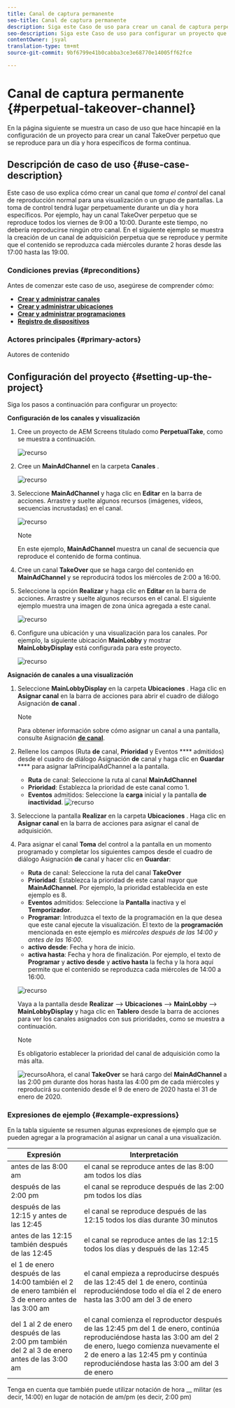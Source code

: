 ```yaml
---
title: Canal de captura permanente
seo-title: Canal de captura permanente
description: Siga este Caso de uso para crear un canal de captura perpetua.
seo-description: Siga este Caso de uso para configurar un proyecto que cree un canal de toma permanente que se reproduzca durante un día y hora específicos de forma continua.
contentOwner: jsyal
translation-type: tm+mt
source-git-commit: 9bf6799e41b0cabba3ce3e68770e14005ff62fce

---
```



# Canal de captura permanente {#perpetual-takeover-channel}

En la página siguiente se muestra un caso de uso que hace hincapié en la configuración de un proyecto para crear un canal TakeOver perpetuo que se reproduce para un día y hora específicos de forma continua.

## Descripción de caso de uso {#use-case-description}

Este caso de uso explica cómo crear un canal que *toma el control* del canal de reproducción normal para una visualización o un grupo de pantallas. La toma de control tendrá lugar perpetuamente durante un día y hora específicos.
Por ejemplo, hay un canal TakeOver perpetuo que se reproduce todos los viernes de 9:00 a 10:00. Durante este tiempo, no debería reproducirse ningún otro canal. En el siguiente ejemplo se muestra la creación de un canal de adquisición perpetua que se reproduce y permite que el contenido se reproduzca cada miércoles durante 2 horas desde las 17:00 hasta las 19:00.

### Condiciones previas {#preconditions}

Antes de comenzar este caso de uso, asegúrese de comprender cómo:

* **[Crear y administrar canales](managing-channels.md)**
* **[Crear y administrar ubicaciones](managing-locations.md)**
* **[Crear y administrar programaciones](managing-schedules.md)**
* **[Registro de dispositivos](device-registration.md)**

### Actores principales {#primary-actors}

Autores de contenido

## Configuración del proyecto {#setting-up-the-project}

Siga los pasos a continuación para configurar un proyecto:

**Configuración de los canales y visualización**

1. Cree un proyecto de AEM Screens titulado como **PerpetualTake**, como se muestra a continuación.

   ![recurso](assets/p_usecase1.png)

1. Cree un **MainAdChannel** en la carpeta **Canales** .

   ![recurso](assets/p_usecase2.png)

1. Seleccione **MainAdChannel** y haga clic en **Editar** en la barra de acciones. Arrastre y suelte algunos recursos (imágenes, vídeos, secuencias incrustadas) en el canal.

   ![recurso](assets/p_usecase3.png)


   >[!NOTE]
   >En este ejemplo, **MainAdChannel** muestra un canal de secuencia que reproduce el contenido de forma continua.

1. Cree un canal **TakeOver** que se haga cargo del contenido en **MainAdChannel** y se reproducirá todos los miércoles de 2:00 a 16:00.

1. Seleccione la opción **Realizar** y haga clic en **Editar** en la barra de acciones. Arrastre y suelte algunos recursos en el canal. El siguiente ejemplo muestra una imagen de zona única agregada a este canal.

   ![recurso](assets/p_usecase4.png)

1. Configure una ubicación y una visualización para los canales. Por ejemplo, la siguiente ubicación **MainLobby** y mostrar **MainLobbyDisplay** está configurada para este proyecto.

   ![recurso](assets/p_usecase5.png)

**Asignación de canales a una visualización**

1. Seleccione **MainLobbyDisplay** en la carpeta **Ubicaciones** . Haga clic en **Asignar canal** en la barra de acciones para abrir el cuadro de diálogo Asignación **de canal** .

   >[!NOTE]
   >Para obtener información sobre cómo asignar un canal a una pantalla, consulte Asignación **[de canal](channel-assignment.md)**.

1. Rellene los campos (Ruta **de** canal, **Prioridad** y Eventos **** admitidos) desde el cuadro de diálogo Asignación **de** canal y haga clic en **Guardar** **** para asignar laPrincipalAdChannel a la pantalla.

   * **Ruta** de canal: Seleccione la ruta al canal **MainAdChannel**
   * **Prioridad**: Establezca la prioridad de este canal como 1.
   * **Eventos** admitidos: Seleccione la **carga** inicial y la pantalla **de inactividad**.
   ![recurso](assets/p_usecase6.png)

1. Seleccione la pantalla **Realizar** en la carpeta **Ubicaciones** . Haga clic en **Asignar canal** en la barra de acciones para asignar el canal de adquisición.

1. Para asignar el canal **Toma** del control a la pantalla en un momento programado y completar los siguientes campos desde el cuadro de diálogo Asignación **de** canal y hacer clic en **Guardar**:

   * **Ruta** de canal: Seleccione la ruta del canal **TakeOver**
   * **Prioridad**: Establezca la prioridad de este canal mayor que **MainAdChannel**. Por ejemplo, la prioridad establecida en este ejemplo es 8.
   * **Eventos** admitidos: Seleccione la **Pantalla** inactiva y el **Temporizador**.
   * **Programar**: Introduzca el texto de la programación en la que desea que este canal ejecute la visualización. El texto de la **programación** mencionada en este ejemplo es *miércoles después de las 14:00 y antes de las 16:00*.
   * **activo desde**: Fecha y hora de inicio.
   * **activa hasta**: Fecha y hora de finalización.
   Por ejemplo, el texto de **Programar** y **activo desde** y **activo hasta** la fecha y la hora aquí permite que el contenido se reproduzca cada miércoles de 14:00 a 16:00.


   ![recurso](assets/p_usecase7.png)

   Vaya a la pantalla desde **Realizar** —> **Ubicaciones** —> **MainLobby** —> **MainLobbyDisplay** y haga clic en **Tablero** desde la barra de acciones para ver los canales asignados con sus prioridades, como se muestra a continuación.

   >[!NOTE]
   >Es obligatorio establecer la prioridad del canal de adquisición como la más alta.

   ![recurso](assets/p_usecase8.png)Ahora, el canal **TakeOver** se hará cargo del **MainAdChannel** a las 2:00 pm durante dos horas hasta las 4:00 pm de cada miércoles y reproducirá su contenido desde el 9 de enero de 2020 hasta el 31 de enero de 2020.

### Expresiones de ejemplo {#example-expressions}

En la tabla siguiente se resumen algunas expresiones de ejemplo que se pueden agregar a la programación al asignar un canal a una visualización.

| **Expresión** | **Interpretación** |
|---|---|
| antes de las 8:00 am | el canal se reproduce antes de las 8:00 am todos los días |
| después de las 2:00 pm | el canal se reproduce después de las 2:00 pm todos los días |
| después de las 12:15 y antes de las 12:45 | el canal se reproduce después de las 12:15 todos los días durante 30 minutos |
| antes de las 12:15 también después de las 12:45 | el canal se reproduce antes de las 12:15 todos los días y después de las 12:45 |
| el 1 de enero después de las 14:00 también el 2 de enero también el 3 de enero antes de las 3:00 am | el canal empieza a reproducirse después de las 12:45 del 1 de enero, continúa reproduciéndose todo el día el 2 de enero hasta las 3:00 am del 3 de enero |
| del 1 al 2 de enero después de las 2:00 pm también del 2 al 3 de enero antes de las 3:00 am | el canal comienza el reproductor después de las 12:45 pm del 1 de enero, continúa reproduciéndose hasta las 3:00 am del 2 de enero, luego comienza nuevamente el 2 de enero a las 12:45 pm y continúa reproduciéndose hasta las 3:00 am del 3 de enero |

Tenga en cuenta que también puede utilizar notación de hora __ militar (es decir, 14:00) en lugar de notación de am/pm (es decir, 2:00 pm)
